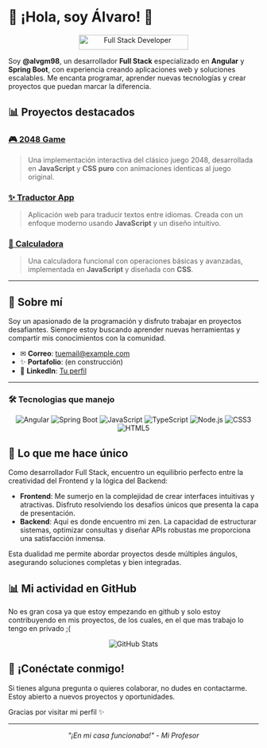 # 🌟 ¡Hola, soy Álvaro! 👋

<div align="center">
  <img src="https://img.shields.io/badge/Full%20Stack-Developer-blue?style=for-the-badge&logo=github" alt="Full Stack Developer" width="220" height="30">
</div>

Soy **@alvgm98**, un desarrollador **Full Stack** especializado en **Angular** y **Spring Boot**, con experiencia creando aplicaciones web y soluciones escalables. Me encanta programar, aprender nuevas tecnologías y crear proyectos que puedan marcar la diferencia.

## 📊 Proyectos destacados

### [🎮 2048 Game](https://alvgm98.github.io/game-2048/)
> Una implementación interactiva del clásico juego 2048, desarrollada en **JavaScript** y **CSS puro** con animaciones identicas al juego original.

### [✨ Traductor App](https://alvgm98.github.io/translate-app/)
> Aplicación web para traducir textos entre idiomas. Creada con un enfoque moderno usando **JavaScript** y un diseño intuitivo.

### [📏 Calculadora](https://alvgm98.github.io/calculadora/)
> Una calculadora funcional con operaciones básicas y avanzadas, implementada en **JavaScript** y diseñada con **CSS**.

---

## 🚀 Sobre mí

Soy un apasionado de la programación y disfruto trabajar en proyectos desafiantes. Siempre estoy buscando aprender nuevas herramientas y compartir mis conocimientos con la comunidad.

- ✉ **Correo**: [tuemail@example.com](mailto:tuemail@example.com)
- ✨ **Portafolio**: (en construcción)
- 👥 **LinkedIn**: [Tu perfil](https://linkedin.com/in/tu-perfil)

---

### 🛠️ Tecnologias que manejo

<div align="center">

  ![Angular](https://img.shields.io/badge/-Angular-DD0031?style=for-the-badge&logo=angular&logoColor=white)
  ![Spring Boot](https://img.shields.io/badge/-Spring%20Boot-6DB33F?style=for-the-badge&logo=spring-boot&logoColor=white)
  ![JavaScript](https://img.shields.io/badge/-JavaScript-F7DF1E?style=for-the-badge&logo=javascript&logoColor=black)
  ![TypeScript](https://img.shields.io/badge/-TypeScript-3178C6?style=for-the-badge&logo=typescript&logoColor=white)
  ![Node.js](https://img.shields.io/badge/-Node.js-339933?style=for-the-badge&logo=node.js&logoColor=white)
  ![CSS3](https://img.shields.io/badge/-CSS3-1572B6?style=for-the-badge&logo=css3&logoColor=white)
  ![HTML5](https://img.shields.io/badge/-HTML5-E34F26?style=for-the-badge&logo=html5&logoColor=white)

</div>

## 🌟 Lo que me hace único

Como desarrollador Full Stack, encuentro un equilibrio perfecto entre la creatividad del Frontend y la lógica del Backend:

- **Frontend**: Me sumerjo en la complejidad de crear interfaces intuitivas y atractivas. Disfruto resolviendo los desafíos únicos que presenta la capa de presentación.
- **Backend**: Aquí es donde encuentro mi zen. La capacidad de estructurar sistemas, optimizar consultas y diseñar APIs robustas me proporciona una satisfacción inmensa.

Esta dualidad me permite abordar proyectos desde múltiples ángulos, asegurando soluciones completas y bien integradas.

## 📊 Mi actividad en GitHub

No es gran cosa ya que estoy empezando en github y solo estoy contribuyendo en mis proyectos, de los cuales, en el que mas trabajo lo tengo en privado ;(

<div align="center">
  <img src="https://github-readme-stats.vercel.app/api?username=alvgm98&show_icons=true&theme=radical" alt="GitHub Stats">
</div>

## 🔗 ¡Conéctate conmigo!
Si tienes alguna pregunta o quieres colaborar, no dudes en contactarme. Estoy abierto a nuevos proyectos y oportunidades.

Gracias por visitar mi perfil ✨

---

<div align="center">
  <i>"¡En mi casa funcionaba!" - Mi Profesor</i>
</div>
